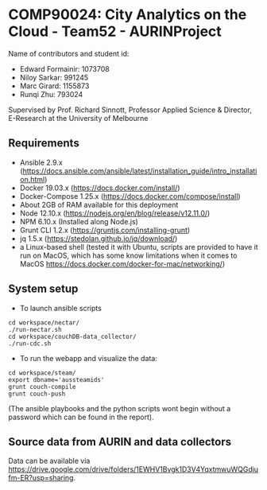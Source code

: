 # COMP90024: City Analytics on the Cloud - Team52 - AURINProject

Name of contributors and student id:
* Edward Formainir: 1073708
* Niloy Sarkar: 991245
* Marc Girard: 1155873
* Runqi Zhu: 793024

Supervised by Prof. Richard Sinnott, Professor Applied Science & Director, E-Research at the University of Melbourne

## Requirements

* Ansible 2.9.x (https://docs.ansible.com/ansible/latest/installation_guide/intro_installation.html)
* Docker 19.03.x (https://docs.docker.com/install/)
* Docker-Compose 1.25.x (https://docs.docker.com/compose/install)
* About 2GB of RAM available for this deployment
* Node 12.10.x (https://nodejs.org/en/blog/release/v12.11.0/)
* NPM 6.10.x (Installed along Node.js)
* Grunt CLI 1.2.x (https://gruntjs.com/installing-grunt)
* jq 1.5.x (https://stedolan.github.io/jq/download/)
* a Linux-based shell (tested it with Ubuntu, scripts are provided to have it run on MacOS, which has some know limitations when it comes to MacOS https://docs.docker.com/docker-for-mac/networking/)

## System setup

* To launch ansible scripts

```shell script
cd workspace/nectar/
./run-nectar.sh
cd workspace/couchDB-data_collector/
./run-cdc.sh
```

* To run the webapp and visualize the data:

```shell script
cd workspace/steam/
export dbname='aussteamids'
grunt couch-compile
grunt couch-push
```

(The ansible playbooks and the python scripts wont begin without a password which can be found in the report).

## Source data from AURIN and data collectors
Data can be available via https://drive.google.com/drive/folders/1EWHV1Bvgk1D3V4YqxtmwuWQGdjufm-ER?usp=sharing.
